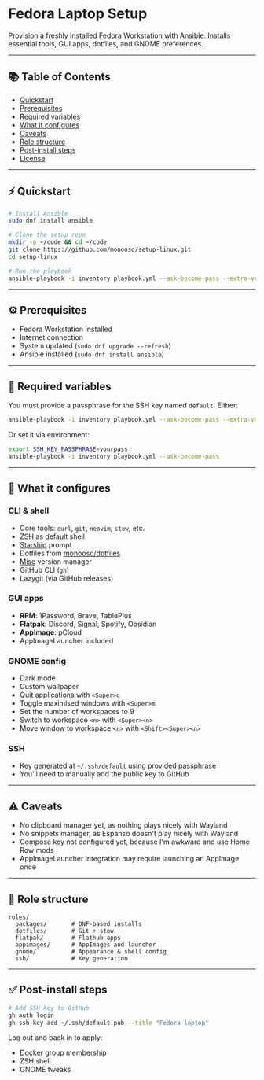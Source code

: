 # Fedora Laptop Setup

Provision a freshly installed Fedora Workstation with Ansible. Installs essential tools, GUI apps, dotfiles, and GNOME preferences.

---

## 📚 Table of Contents

- [Quickstart](#-quickstart)
- [Prerequisites](#️-prerequisites)
- [Required variables](#-required-variables)
- [What it configures](#-what-it-configures)
- [Caveats](#-caveats)
- [Role structure](#-role-structure)
- [Post-install steps](#-post-install-steps)
- [License](#-license)

---

## ⚡ Quickstart

```bash
# Install Ansible
sudo dnf install ansible

# Clone the setup repo
mkdir -p ~/code && cd ~/code
git clone https://github.com/monooso/setup-linux.git
cd setup-linux

# Run the playbook
ansible-playbook -i inventory playbook.yml --ask-become-pass --extra-vars "ssh_key_passphrase=yourpass"
```

---

## ⚙️ Prerequisites

- Fedora Workstation installed
- Internet connection
- System updated (`sudo dnf upgrade --refresh`)
- Ansible installed (`sudo dnf install ansible`)

---

## 🔐 Required variables

You must provide a passphrase for the SSH key named `default`. Either:

```bash
ansible-playbook -i inventory playbook.yml --ask-become-pass --extra-vars "ssh_key_passphrase=yourpass"
```

Or set it via environment:

```bash
export SSH_KEY_PASSPHRASE=yourpass
ansible-playbook -i inventory playbook.yml --ask-become-pass
```

---

## 🧰 What it configures

### CLI & shell
- Core tools: `curl`, `git`, `neovim`, `stow`, etc.
- ZSH as default shell
- [Starship](https://starship.rs) prompt
- Dotfiles from [monooso/dotfiles](https://github.com/monooso/dotfiles)
- [Mise](https://mise.jdx.dev) version manager
- GitHub CLI (`gh`)
- Lazygit (via GitHub releases)

### GUI apps
- **RPM**: 1Password, Brave, TablePlus
- **Flatpak**: Discord, Signal, Spotify, Obsidian
- **AppImage**: pCloud
- AppImageLauncher included

### GNOME config
- Dark mode
- Custom wallpaper
- Quit applications with `<Super>q`
- Toggle maximised windows with `<Super>m`
- Set the number of workspaces to 9
- Switch to workspace `<n>` with `<Super><n>`
- Move window to workspace `<n>` with `<Shift><Super><n>`

### SSH
- Key generated at `~/.ssh/default` using provided passphrase
- You’ll need to manually add the public key to GitHub

---

## ⚠️ Caveats

- No clipboard manager yet, as nothing plays nicely with Wayland
- No snippets manager, as Espanso doesn't play nicely with Wayland
- Compose key not configured yet, because I'm awkward and use Home Row mods
- AppImageLauncher integration may require launching an AppImage once

---

## 📁 Role structure

```text
roles/
  packages/       # DNF-based installs
  dotfiles/       # Git + stow
  flatpak/        # Flathub apps
  appimages/      # AppImages and launcher
  gnome/          # Appearance & shell config
  ssh/            # Key generation
```

---

## ✅ Post-install steps

```bash
# Add SSH key to GitHub
gh auth login
gh ssh-key add ~/.ssh/default.pub --title "Fedora laptop"
```

Log out and back in to apply:
- Docker group membership
- ZSH shell
- GNOME tweaks
```
